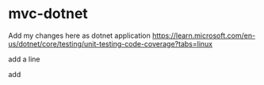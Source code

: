 # mvc-dotnet

Add my changes here  as dotnet application
https://learn.microsoft.com/en-us/dotnet/core/testing/unit-testing-code-coverage?tabs=linux

add a line

add

